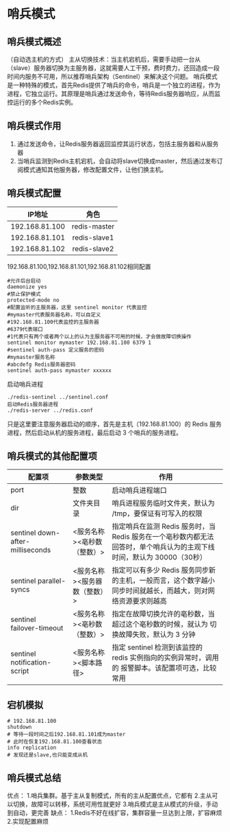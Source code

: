 # 哨兵模式

## 哨兵模式概述

（自动选主机的方式）
主从切换技术：当主机宕机后，需要手动把一台从（slave）服务器切换为主服务器，这就需要人工干预，费时费力，还回造成一段时间内服务不可用，所以推荐哨兵架构（Sentinel）来解决这个问题。
哨兵模式是一种特殊的模式，首先Redis提供了哨兵的命令，哨兵是一个独立的进程，作为进程，它独立运行。其原理是哨兵通过发送命令，等待Redis服务器响应，从而监控运行的多个Redis实例。

## 哨兵模式作用

1. 通过发送命令，让Redis服务器返回监控其运行状态，包括主服务器和从服务器
2. 当哨兵监测到Redis主机宕机，会自动将slave切换成master，然后通过发布订阅模式通知其他服务器，修改配置文件，让他们换主机。

## 哨兵模式配置

|     IP地址     |     角色     |
| :------------: | :----------: |
| 192.168.81.100 | redis-master |
| 192.168.81.101 | redis-slave1 |
| 192.168.81.102 | redis-slave2 |

192.168.81.100,192.168.81.101,192.168.81.102相同配置

```
#允许后台启动
daemonize yes
#禁止保护模式
protected-mode no
#配置监听的主服务器，这里 sentinel monitor 代表监控
#mymaster代表服务器名称，可以自定义
#192.168.81.100代表监控的主服务器
#6379代表端口
#1代表只有两个或者两个以上的认为主服务器不可用的时候，才会做故障切换操作
sentinel monitor mymaster 192.168.81.100 6379 1
#sentinel auth-pass 定义服务的密码
#mymaster服务名称
#abcdefg Redis服务器密码
sentinel auth-pass mymaster xxxxxx
```

启动哨兵进程

```
./redis-sentinel ../sentinel.conf
启动Redis服务器进程
./redis-server ../redis.conf
```

只是这里要注意服务器启动的顺序，首先是主机（192.168.81.100）的 Redis 服务进程，然后启动从机的服务进程，最后启动 3 个哨兵的服务进程。

## 哨兵模式的其他配置项

| 配置项                           | 参数类型                     | 作用                                                         |
| -------------------------------- | ---------------------------- | ------------------------------------------------------------ |
| port                             | 整数                         | 启动哨兵进程端口                                             |
| dir                              | 文件夹目录                   | 哨兵进程服务临时文件夹，默认为 /tmp，要保证有可写入的权限    |
| sentinel down-after-milliseconds | <服务名称><亳秒数（整数）>   | 指定哨兵在监测 Redis 服务时，当 Redis 服务在一个亳秒数内都无法回答时，单个哨兵认为的主观下线时间，默认为 30000（30秒） |
| sentinel parallel-syncs          | <服务名称><服务器数（整数）> | 指定可以有多少 Redis 服务同步新的主机，一般而言，这个数字越小同步时间就越长，而越大，则对网络资源要求则越高 |
| sentinel failover-timeout        | <服务名称><亳秒数（整数）>   | 指定在故障切换允许的亳秒数，当超过这个亳秒数的时候，就认为 切换故障失败，默认为 3 分钟 |
| sentinel notification-script     | <服务名称><脚本路径>         | 指定 sentinel 检测到该监控的 redis 实例指向的实例异常时，调用的 报警脚本。该配置项可选，比较常用 |

## 宕机模拟

```
# 192.168.81.100
shutdown
# 等待一段时间之后192.168.81.101成为master
# 此时在恢复192.168.81.100查看状态
info replication
# 发现还是slave,也只能变成从机
```

## 哨兵模式总结

优点：
1.哨兵集群。基于主从复制模式，所有的主从配置优点，它都有
2.主从可以切换，故障可以转移，系统可用性就更好
3.哨兵模式是主从模式的升级，手动到自动，更完善
缺点：
1.Redis不好在线扩容，集群容量一旦达到上限，扩容麻烦
2.实现配置麻烦
